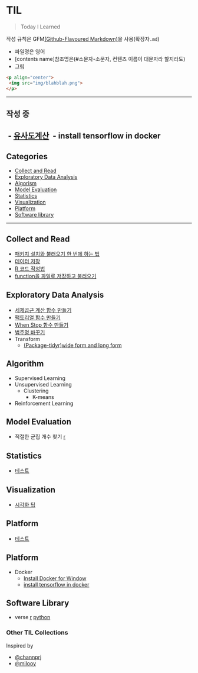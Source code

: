 # TIL
>Today I Learned

작성 규칙은 GFM[(Github-Flavoured Markdown)](https://help.github.com/categories/writing-on-github)을 사용(확장자`.md`)
- 파일명은 영어
- [contents name]참조명은(#소문자-소문자, 컨텐츠 이름이 대문자라 할지라도)
- 그림 
```html
<p align="center">
 <img src="img/blahblah.png">
</p>
```
---

## 작성 중
  - [유사도계산](R/package-tidyr.md)
  - install tensorflow in docker
---

## Categories
- [Collect and Read](#collect-and-read)
- [Exploratory Data Analysis](#exploratory-data-analysis)
- [Algorism](#algorism)
- [Model Evaluation](#model-evaluation)
- [Statistics](#statistics)
- [Visualization](#visualization)
- [Platform](#platform)
- [Software library](#software-library)

---

## Collect and Read
- [패키지 설치와 불러오기 한 번에 하는 법](R/function-install-and-load-packages-at-once.md)
- [데이터 저장](R/how-to-save.md)
- [R 코드 작성법](R/R-code-style-guide.md)
- [function을 파일로 저장하고 불러오기](R/save-and-load-function.md)

## Exploratory Data Analysis
- [세제곱근 계산 함수 만들기](R/function-cube-root.md)
- [팩토리얼 함수 만들기](R/function-factorial.md)
- [When Stop 함수 만들기](R/function-whenstop.md)
- [범주명 바꾸기](R/recode-factor-name.md)
- Transform
  - [(Package-tidyr)wide form and long form](R/package-tidyr.md)
## Algorithm
- Supervised Learning
- Unsupervised Learning
  - Clustering
    - K-means
- Reinforcement Learning

## Model Evaluation
- 적절한 군집 개수 찾기 [r](R/total_within_cluster_sum_of_squares.md)

## Statistics
- [테스트](docker/docker-for-jekyll.md)

## Visualization
- [시각화 팁](R/Visualization-tips.md)

## Platform
- [테스트](docker/docker-for-jekyll.md)

## Platform
- Docker
  - [Install Docker for Window](platform/docker/install-docker-for-window.md) 
  - [install tensorflow in docker](platform/docker/install-tensorflow-in-docker.md)

## Software Library
- verse [r](R/verse.md) [python](docker/docker-for-jekyll.md)

### Other TIL Collections
Inspired by
- [@channprj](https://github.com/channprj/TIL)
- [@milooy](https://github.com/milooy/TIL)

